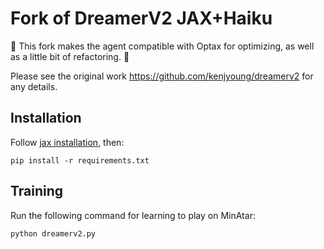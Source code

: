 # Fork of DreamerV2 JAX+Haiku

🚨 This fork makes the agent compatible with Optax for optimizing, as well as a little bit of refactoring. 🚨

Please see the original work https://github.com/kenjyoung/dreamerv2 for any details.

## Installation
Follow [jax installation](https://github.com/google/jax/#installation), then: 
```shell
pip install -r requirements.txt
```

## Training
Run the following command for learning to play on MinAtar:
```bash
python dreamerv2.py
```
